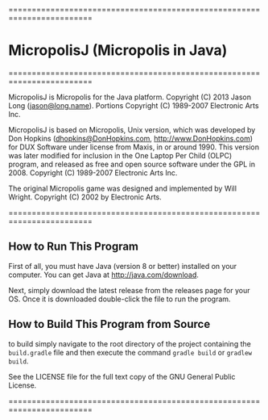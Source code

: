 ========================================================================

# MicropolisJ (Micropolis in Java)

========================================================================

MicropolisJ is Micropolis for the Java platform.
Copyright (C) 2013 Jason Long (jason@long.name).
Portions Copyright (C) 1989-2007 Electronic Arts Inc.

MicropolisJ is based on Micropolis, Unix version, which was developed by
Don Hopkins (dhopkins@DonHopkins.com, http://www.DonHopkins.com) for
DUX Software under license from Maxis, in or around 1990.  This version
was later modified for inclusion in the One Laptop Per Child (OLPC)
program, and released as free and open source software under the GPL in
2008.
Copyright (C) 1989-2007 Electronic Arts Inc.

The original Micropolis game was designed and implemented by Will Wright.
Copyright (C) 2002 by Electronic Arts.

========================================================================

How to Run This Program
-----------------------

First of all, you must have Java (version 8 or better) installed on your computer. You can get Java at http://java.com/download.

Next, simply download the latest release from the releases page for your OS. Once it is downloaded double-click the file to
 run the program.


How to Build This Program from Source
-------------------------------------

to build simply navigate to the root directory of the project containing the `build.gradle` file and then execute the command
 `gradle build` or `gradlew build`.

See the LICENSE file for the full text copy of the GNU General Public License.

========================================================================


